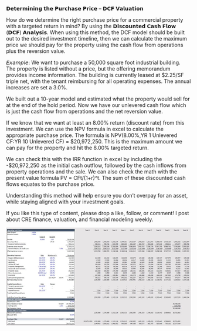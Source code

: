 𝗗𝗲𝘁𝗲𝗿𝗺𝗶𝗻𝗶𝗻𝗴 𝘁𝗵𝗲 𝗣𝘂𝗿𝗰𝗵𝗮𝘀𝗲 𝗣𝗿𝗶𝗰𝗲 – 𝗗𝗖𝗙 𝗩𝗮𝗹𝘂𝗮𝘁𝗶𝗼𝗻

How do we determine the right purchase price for a commercial property with a targeted return in mind? By using the 𝗗𝗶𝘀𝗰𝗼𝘂𝗻𝘁𝗲𝗱 𝗖𝗮𝘀𝗵 𝗙𝗹𝗼𝘄 (𝗗𝗖𝗙) 𝗔𝗻𝗮𝗹𝘆𝘀𝗶𝘀. When using this method, the DCF model should be built out to the desired investment timeline, then we can calculate the maximum price we should pay for the property using the cash flow from operations plus the reversion value.

𝘌𝘹𝘢𝘮𝘱𝘭𝘦: We want to purchase a 50,000 square foot industrial building. The property is listed without a price, but the offering memorandum provides income information. The building is currently leased at $2.25/SF triple net, with the tenant reimbursing for all operating expenses. The annual increases are set a 3.0%. 

We built out a 10-year model and estimated what the property would sell for at the end of the hold period. Now we have our unlevered cash flow which is just the cash flow from operations and the net reversion value. 

If we know that we want at least an 8.00% return (discount rate) from this investment. We can use the NPV formula in excel to calculate the appropriate purchase price. The formula is NPV(8.00%,YR 1 Unlevered CF:YR 10 Unlevered CF) = $20,972,250. This is the maximum amount we can pay for the property and hit the 8.00% targeted return.

We can check this with the IRR function in excel by including the -$20,972,250 as the initial cash outflow, followed by the cash inflows from property operations and the sale. We can also check the math with the present value formula PV = CFt/(1+r)^t. The sum of these discounted cash flows equates to the purchase price.

Understanding this method will help ensure you don’t overpay for an asset, while staying aligned with your investment goals. 

If you like this type of content, please drop a like, follow, or comment! I post about CRE finance, valuation, and financial modeling weekly.

![DCF Valuation Example](image.png)

